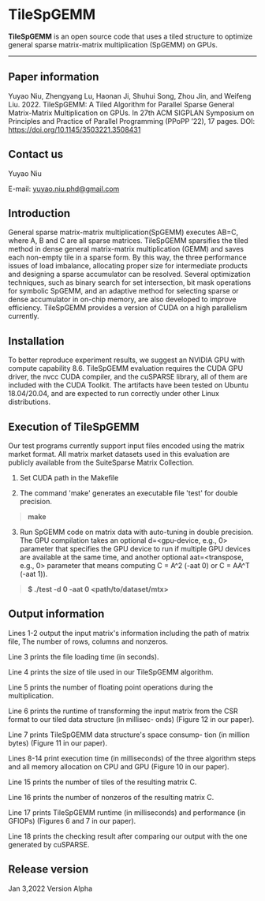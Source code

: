 # TileSpGEMM

 

**TileSpGEMM** is an open source code that uses a tiled structure to optimize general sparse matrix-matrix multiplication (SpGEMM) on GPUs. 


-------------------
## Paper information

Yuyao Niu, Zhengyang Lu, Haonan Ji, Shuhui Song, Zhou Jin, and Weifeng Liu. 2022. TileSpGEMM: A Tiled Algorithm for Parallel Sparse General Matrix-Matrix Multiplication on GPUs. In 27th ACM SIGPLAN Symposium on Principles and Practice of Parallel Programming (PPoPP ’22), 17 pages. DOI:  https://doi.org/10.1145/3503221.3508431

## Contact us

Yuyao Niu

E-mail: yuyao.niu.phd@gmail.com

## Introduction

General sparse matrix-matrix multiplication(SpGEMM) executes AB=C, where A, B and C are all sparse matrices. TileSpGEMM sparsifies the tiled method in dense general matrix-matrix multiplication (GEMM) and saves each non-empty tile in a sparse form. By this way, the three performance issues of load imbalance, allocating proper size for intermediate products and designing a sparse accumulator can be resolved. Several optimization techniques, such as binary search for set intersection, bit mask operations for symbolic SpGEMM, and an adaptive method for selecting sparse or dense accumulator in on-chip memory, are also developed to improve efficiency. TileSpGEMM provides a version of CUDA on a high parallelism currently. 


<!-- ## Structure
```
beidoublas/README     instructions on installation
beidoublas/src        C source code, to be compiled into libbeidoublas.so
beidoublas/test       testing code
beidoublas/Makefile   top-level Makefile that does installation and testing
``` -->

## Installation

<!-- To use this code, you need to modify the Makefile with correct g++ installation path and use make for automatic installation. -->
To better reproduce experiment results, we suggest an NVIDIA GPU with compute capability 8.6.
TileSpGEMM evaluation requires the CUDA GPU driver, the nvcc CUDA compiler, and the cuSPARSE library, all of them are included with the CUDA Toolkit. The artifacts have been tested on Ubuntu 18.04/20.04, and are expected to run correctly under other Linux distributions.

## Execution of TileSpGEMM
Our test programs currently support input files encoded using the matrix market format. All matrix market datasets used in this evaluation are publicly available from the SuiteSparse Matrix Collection. 

1. Set CUDA path in the Makefile

2. The command 'make' generates an executable file 'test' for double precision.
> **make**

3. Run SpGEMM code on matrix data with auto-tuning in double precision. The GPU compilation takes an optional d=<gpu-device, e.g., 0> parameter that specifies the GPU device to run if multiple GPU devices are available at the same time, and another optional aat=<transpose, e.g., 0> parameter that means computing C = A^2 (-aat 0) or C = AA^T (-aat 1)). 
> **$ ./test -d 0 -aat 0 <path/to/dataset/mtx>**

## Output information

Lines 1-2 output the input matrix's information including the path of matrix file, The number of rows, columns and nonzeros.

Line 3 prints the file loading time (in seconds).

Line 4 prints the size of tile used in our TileSpGEMM algorithm.

Line 5 prints the number of floating point operations during the multiplication.

Line 6 prints the runtime of transforming the input matrix from the CSR format to our tiled data structure (in millisec- onds) (Figure 12 in our paper).

Line 7 prints TileSpGEMM data structure's space consump- tion (in million bytes) (Figure 11 in our paper).

Lines 8-14 print execution time (in milliseconds) of the three algorithm steps and all memory allocation on CPU and GPU (Figure 10 in our paper).

Line 15 prints the number of tiles of the resulting matrix C. 

Line 16 prints the number of nonzeros of the resulting matrix C.

Line 17 prints TileSpGEMM runtime (in milliseconds) and performance (in GFlOPs) (Figures 6 and 7 in our paper).

Line 18 prints the checking result after comparing our output with the one generated by cuSPARSE.

## Release version
Jan 3,2022 Version Alpha




 




